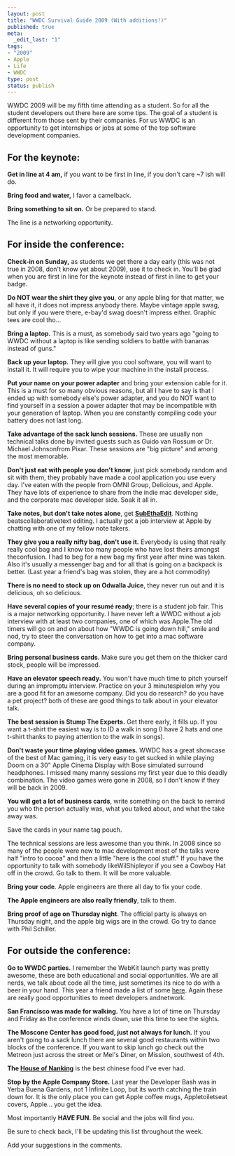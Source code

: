 ```yaml
---
layout: post
title: "WWDC Survival Guide 2009 (With additions!)"
published: true
meta:
  _edit_last: "1"
tags:
- "2009"
- Apple
- Life
- WWDC
type: post
status: publish
---
```

WWDC 2009 will be my fifth time attending as a student. So for all the student developers out there here are some tips. The goal of a student is different from those sent by their companies. For us WWDC is an opportunity to get internships or jobs at some of the top software development companies.

## For the keynote:


**Get in line at 4 am,** if you want to be first in line, if you don't care ~7 ish will do.

**Bring food and water,** I favor a camelback.

**Bring something to sit on.** Or be prepared to stand.

The line is a networking opportunity.

## For **inside** the conference:

**Check-in on Sunday,** as students we get there a day early (this was not true in 2008, don't know yet about 2009), use it to check in. You'll be glad when you are first in line for the keynote instead of first in line to get your badge.

**Do NOT wear the shirt they give you**, or any apple bling for that matter, we all have it, it does not impress anybody there. Maybe vintage apple swag, but only if you were there, e-bay'd swag doesn't impress either. Graphic tees are cool tho...

**Bring a laptop.** This is a must, as somebody said two years ago "going to WWDC without a laptop is like sending soldiers to battle with bananas instead of guns."

**Back up your laptop.** They will give you cool software, you will want to install it. It will require you to wipe your machine in the install process.

**Put your name on your power adapter** and bring your extension cable for it. This is a must for so many obvious reasons, but all I have to say is that I ended up with somebody else's power adapter, and you do NOT want to find yourself in a session a power adapter that may be incompatible with your generation of laptop. When you are constantly compiling code your battery does not last long.

**Take advantage of the sack lunch sessions.** These are usually non technical talks done by invited guests such as Guido van Rossum or Dr. Michael Johnsonfrom Pixar. These sessions are "big picture" and among the most memorable.

**Don't just eat with people you don't know**, just pick somebody random and sit with them, they probably have made a cool application you use every day. I've eaten with the people from OMNI Group, Delicious, and Apple. They have lots of experience to share from the indie mac developer side, and the corporate mac developer side. Soak it all in.

**Take notes, but don't take notes alone**, get [**SubEthaEdit**](http://subethaedit.de/index.html). Nothing beatscollaborativetext editing. I actually got a job interview at Apple by chatting with one of my fellow note takers.

**They give you a really nifty bag, don't use it.** Everybody is using that really really cool bag and I know too many people who have lost theirs amongst theconfusion. I had to beg for a new bag my first year after mine was taken. Also it's usually a messenger bag and for all that is going on a backpack is better. (Last year a friend's bag was stolen, they are a hot commodity)

**There is no need to stock up on Odwalla Juice**, they never run out and it is delicious, oh so delicious.

**Have several copies of your resumé ready**; there is a student job fair. This is a major networking opportunity. I have never left a WWDC without a job interview with at least two companies, one of which was Apple.The old timers will go on and on about how "WWDC is going down hill," smile and nod, try to steer the conversation on how to get into a mac software company.

**Bring personal business cards.** Make sure you get them on the thicker card stock, people will be impressed.

**Have an elevator speech ready.** You won't have much time to pitch yourself during an impromptu interview. Practice on your 3 minutespielon why you are a good fit for an awesome company. Did you do research? do you have a pet project? both of these are good things to talk about in your elevator talk.

**The best session is Stump The Experts.** Get there early, it fills up. If you want a t-shirt the easiest way is to ID a walk in song (I have 2 hats and one t-shirt thanks to paying attention to the walk in songs).

**Don't waste your time playing video games.** WWDC has a great showcase of the best of Mac gaming, it is very easy to get sucked in while playing Doom on a 30" Apple Cinema Display with Bose simulated surround headphones. I missed many manny sessions my first year due to this deadly combination. The video games were gone in 2008, so I don't know if they will be back in 2009.

**You will get a lot of business cards**, write something on the back to remind you who the person actually was, what you talked about, and what the take away was.

Save the cards in your name tag pouch.

The technical sessions are less awesome than you think. In 2008 since so many of the people were new to mac development most of the talks were half "intro to cocoa" and then a little "here is the cool stuff." If you have the opportunity to talk with somebody likeWilShipleyor if you see a Cowboy Hat off in the crowd. Go talk to them. It will be more valuable.

**Bring your code**. Apple engineers are there all day to fix your code.

**The Apple engineers are also really friendly**, talk to them.

**Bring proof of age on Thursday night**. The official party is always on Thursday night, and the apple big wigs are in the crowd. Go try to dance with Phil Schiller.


## For **outside** the conference:

**Go to WWDC parties.** I remember the WebKit launch party was pretty awesome, these are both educational and social opportunities. We are all nerds, we talk about code all the time, just sometimes its nice to do with a beer in your hand. This year a friend made a list of some [here](http://blog.quazie.net/2009/05/wwdc-partiesevents/). Again these are really good opportunities to meet developers andnetwork.

**San Francisco was made for walking.** You have a lot of time on Thursday and Friday as the conference winds down, use this time to see the sights.

**The Moscone Center has good food, just not always for lunch.** If you aren't going to a sack lunch there are several good restaurants within two blocks of the conference. If you want to skip lunch go check out the Metreon just across the street or Mel's Diner, on Mission, southwest of 4th.

**The [House of Nanking](http://maps.google.com/maps?f=q&hl=en&geocode=&q=house+of+nanking,san+francisco&jsv=114&sll=37.0625,-95.677068&sspn=47.972233,86.748047&ie=UTF8&cd=1&latlng=37796528,-122405360,10105956810064744082&ei=XCxJSJWUPJCqqgKH9Zi0BA)** is the best chinese food I've ever had.

**Stop by the Apple Company Store.** Last year the Developer Bash was in Yerba Buena Gardens, not 1 Infinite Loop, but its worth catching the train down for. It is the only place you can get Apple coffee mugs, Appletoiletseat covers, Apple... you get the idea.

Most importantly **HAVE FUN.** Be social and the jobs will find you.

Be sure to check back, I'll be updating this list throughout the week.

Add your suggestions in the comments.
